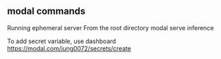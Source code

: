 ## modal commands

Running ephemeral server
From the root directory
modal serve inference


To add secret variable, use dashboard 
https://modal.com/jung0072/secrets/create
